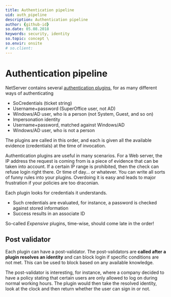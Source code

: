 ```yaml
---
title: Authentication pipeline
uid: auth_pipeline
description: Authentication pipeline
author: {github-id}
so.date: 05.08.2018
keywords: security, identity
so.topic: concept \
so.envir: onsite
# so.client:
---
```


# Authentication pipeline

NetServer contains several [authentication plugins][1], for as many different ways of authenticating

* SoCredentials (ticket string)
* Username+password (SuperOffice user, not AD)
* Windows/AD user, who is a person (not System, Guest, and so on)
* Impersonation identity
* Username+password, matched against Windows/AD
* Windows/AD user, who is not a person

The plugins are called in this order, and each is given all the available evidence (credentials) at the time of invocation.

Authentication plugins are useful in many scenarios. For a Web server, the IP address the request is coming from is a piece of evidence that can be taken into account. If a certain IP range is prohibited, then the check can refuse login right there. Or time of day... or whatever. You can write all sorts of funny rules into your plugins. Overdoing it is easy and leads to major frustration if your policies are too draconian.

Each plugin looks for credentials it understands.

* Such credentials are evaluated, for instance, a password is checked against stored information
* Success results in an associate ID

So-called *Expensive* plugins, time-wise, should come late in the order!

## Post validator

Each plugin can have a post-validator. The post-validators are **called after a plugin resolves an identity** and can block login if specific conditions are not met. This can be used to block based on any available knowledge.

The post-validator is interesting, for instance, where a company decided to have a policy stating that certain users are only allowed to log on during normal working hours. The plugin would then take the resolved identity, look at the clock and then return whether the user can sign in or not.

<!-- Referenced links -->
[1]: plugins.md
